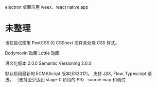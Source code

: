 
electron 桌面应用
weex、react native app

# 未整理


也在尝试使用 PostCSS 的 CSSnext 插件来处理 CSS 样式。

Bodymovin 动画
Lottie 动画


语义化版本 2.0.0 Semantic Versioning 2.0.0


默认启用最新的 ECMAScript 版本(ES2017)。
支持 JSX, Flow, Typescript 语法。
（支持至少达到 stage-0 阶段的 PR）
source map 和调试
